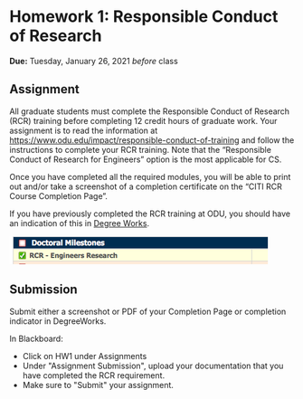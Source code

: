 # Homework 1: Responsible Conduct of Research

**Due:** Tuesday, January 26, 2021 *before* class 

## Assignment 

All graduate students must complete the Responsible Conduct of Research (RCR) training before completing 12 credit hours of graduate work. Your assignment is to read the information at https://www.odu.edu/impact/responsible-conduct-of-training and follow the instructions to complete your RCR training.  Note that the “Responsible Conduct of Research for Engineers” option is the most applicable for CS.

Once you have completed all the required modules, you will be able to print out and/or take a screenshot of a completion certificate on the “CITI RCR Course Completion Page”.

If you have previously completed the RCR training at ODU, you should have an indication of this in [Degree Works](https://degree.odu.edu). 

![](../RCR-DegreeWorks.png)

## Submission

Submit either a screenshot or PDF of your Completion Page or completion indicator in DegreeWorks.

In Blackboard:
* Click on HW1 under Assignments
* Under "Assignment Submission", upload your documentation that you have completed the RCR requirement.
* Make sure to "Submit" your assignment.
